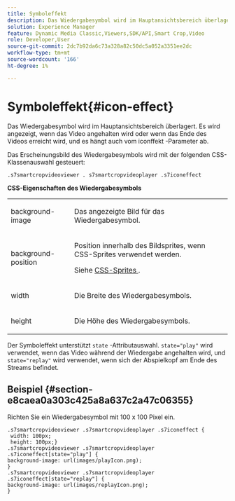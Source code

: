 ```yaml
---
title: Symboleffekt
description: Das Wiedergabesymbol wird im Hauptansichtsbereich überlagert. Es wird angezeigt, wenn das Video angehalten wird oder wenn das Ende des Videos erreicht wird, und es hängt auch vom iconffekt -Parameter ab.
solution: Experience Manager
feature: Dynamic Media Classic,Viewers,SDK/API,Smart Crop,Video
role: Developer,User
source-git-commit: 2dc7b92da6c73a328a82c50dc5a052a3351ee2dc
workflow-type: tm+mt
source-wordcount: '166'
ht-degree: 1%

---
```


# Symboleffekt{#icon-effect}

Das Wiedergabesymbol wird im Hauptansichtsbereich überlagert. Es wird angezeigt, wenn das Video angehalten wird oder wenn das Ende des Videos erreicht wird, und es hängt auch vom iconffekt -Parameter ab.

<!--<a id="section_061E550C1C1D4DB2BD663A898895B38C"></a>-->

Das Erscheinungsbild des Wiedergabesymbols wird mit der folgenden CSS-Klassenauswahl gesteuert:

```
.s7smartcropvideoviewer . s7smartcropvideoplayer .s7iconeffect
```

**CSS-Eigenschaften des Wiedergabesymbols**

<table id="table_C48C56E696304C9BAFEE71BA9EA9A174"> 
 <tbody> 
  <tr> 
   <td colname="col1"> <p> <span class="codeph"> background-image </span> </p> </td> 
   <td colname="col2"> <p> Das angezeigte Bild für das Wiedergabesymbol. </p> </td> 
  </tr> 
  <tr> 
   <td colname="col1"> <p> <span class="codeph"> background-position </span> </p> </td> 
   <td colname="col2"> <p> Position innerhalb des Bildsprites, wenn CSS-Sprites verwendet werden. </p> <p>Siehe <a href="../../../c-html5-aem-asset-viewers/c-html5-aem-smartcropvideo/c-html5-aem-smartcropvideo-viewer-customizingviewer/c-html5-aem-smartcropvideo-customizingviewer.md#section-9b6d8d601cb441d08214dada7bb4eddc" format="dita" scope="local"> CSS-Sprites </a>. </p> </td> 
  </tr> 
  <tr> 
   <td colname="col1"> <p> <span class="codeph"> width </span> </p> </td> 
   <td colname="col2"> <p> Die Breite des Wiedergabesymbols. </p> </td> 
  </tr> 
  <tr> 
   <td colname="col1"> <p> <span class="codeph"> height </span> </p> </td> 
   <td colname="col2"> <p>Die Höhe des Wiedergabesymbols. </p> </td> 
  </tr> 
 </tbody> 
</table>

Der Symboleffekt unterstützt `state` -Attributauswahl. `state="play"` wird verwendet, wenn das Video während der Wiedergabe angehalten wird, und `state="replay"` wird verwendet, wenn sich der Abspielkopf am Ende des Streams befindet.

## Beispiel {#section-e8caea0a303c425a8a637c2a47c06355}

Richten Sie ein Wiedergabesymbol mit 100 x 100 Pixel ein.

```
.s7smartcropvideoviewer .s7smartcropvideoplayer .s7iconeffect { 
 width: 100px; 
 height: 100px;} 
.s7smartcropvideoviewer .s7smartcropvideoplayer .s7iconeffect[state="play"] { 
background-image: url(images/playIcon.png); 
} 
.s7smartcropvideoviewer .s7smartcropvideoplayer .s7iconeffect[state="replay"] { 
background-image: url(images/replayIcon.png); 
}
```
